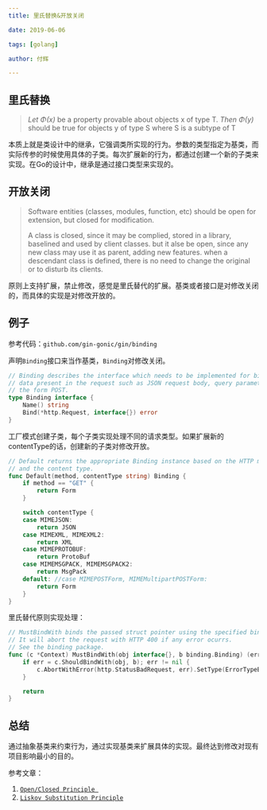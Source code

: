 ```yaml
---
title: 里氏替换&开放关闭

date: 2019-06-06

tags: [golang]

author: 付辉

---
```


## 里氏替换

> *Let* *Φ(x)*  be a property provable about objects x of type T. *Then* *Φ(y)* should be true for objects y of type S where S is a subtype of T

本质上就是类设计中的继承，它强调类所实现的行为。参数的类型指定为基类，而实际传参的时候使用具体的子类。每次扩展新的行为，都通过创建一个新的子类来实现。在Go的设计中，继承是通过接口类型来实现的。 

## 开放关闭

> Software entities (classes, modules, function, etc) should be open for extension, but closed for modification.
>
> A class is closed, since it may be complied, stored in a library, baselined and used by client classes. but it alse be open, since any new class may use it as parent, adding new features. when a descendant class is defined,  there is no need to change the original or to disturb its clients.

原则上支持扩展，禁止修改，感觉是里氏替代的扩展。基类或者接口是对修改关闭的，而具体的实现是对修改开放的。

## 例子

参考代码：`github.com/gin-gonic/gin/binding`

声明`Binding`接口来当作基类，`Binding`对修改关闭。

```go
// Binding describes the interface which needs to be implemented for binding the
// data present in the request such as JSON request body, query parameters or
// the form POST.
type Binding interface {
	Name() string
	Bind(*http.Request, interface{}) error
}
```

工厂模式创建子类，每个子类实现处理不同的请求类型。如果扩展新的contentType的话，创建新的子类对修改开放。

```go
// Default returns the appropriate Binding instance based on the HTTP method
// and the content type.
func Default(method, contentType string) Binding {
	if method == "GET" {
		return Form
	}

	switch contentType {
	case MIMEJSON:
		return JSON
	case MIMEXML, MIMEXML2:
		return XML
	case MIMEPROTOBUF:
		return ProtoBuf
	case MIMEMSGPACK, MIMEMSGPACK2:
		return MsgPack
	default: //case MIMEPOSTForm, MIMEMultipartPOSTForm:
		return Form
	}
}
```

里氏替代原则实现处理：

```go
// MustBindWith binds the passed struct pointer using the specified binding engine.
// It will abort the request with HTTP 400 if any error ocurrs.
// See the binding package.
func (c *Context) MustBindWith(obj interface{}, b binding.Binding) (err error) {
	if err = c.ShouldBindWith(obj, b); err != nil {
		c.AbortWithError(http.StatusBadRequest, err).SetType(ErrorTypeBind)
	}

	return
}
```

## 总结

通过抽象基类来约束行为，通过实现基类来扩展具体的实现。最终达到修改对现有项目影响最小的目的。

参考文章：

1. [`Open/Closed Principle `](<https://stackify.com/solid-design-open-closed-principle/>)
2. [`Liskov Substitution Principle`](https://stackify.com/solid-design-liskov-substitution-principle/)

